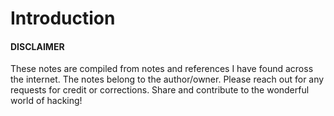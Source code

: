 # Introduction


#### DISCLAIMER
These notes are compiled from notes and references I have found across the internet. The notes belong to the author/owner. Please reach out for any requests for credit or corrections. 
Share and contribute to the wonderful world of hacking!

